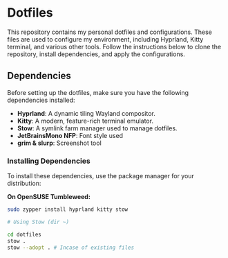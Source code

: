 
# Dotfiles

This repository contains my personal dotfiles and configurations. These files are used to configure my environment, including Hyprland, Kitty terminal, and various other tools. Follow the instructions below to clone the repository, install dependencies, and apply the configurations.

## Dependencies

Before setting up the dotfiles, make sure you have the following dependencies installed:

- **Hyprland**: A dynamic tiling Wayland compositor.
- **Kitty**: A modern, feature-rich terminal emulator.
- **Stow**: A symlink farm manager used to manage dotfiles.
- **JetBrainsMono NFP**: Font style used
- **grim & slurp**: Screenshot tool

### Installing Dependencies

To install these dependencies, use the package manager for your distribution:

**On OpenSUSE Tumbleweed:**

```bash
sudo zypper install hyprland kitty stow

# Using Stow (dir ~)

cd dotfiles
stow .
stow --adopt . # Incase of existing files
